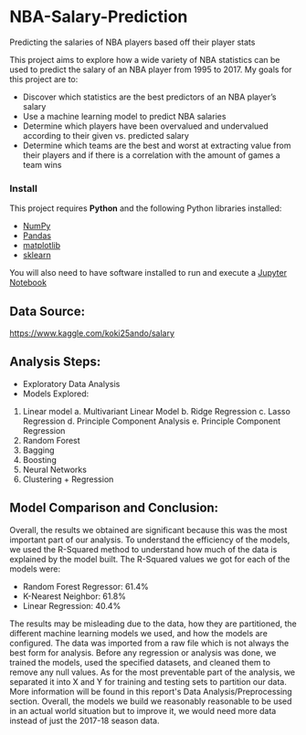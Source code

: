 # NBA-Salary-Prediction
Predicting the salaries of NBA players based off their player stats

This project aims to explore how a wide variety of NBA statistics can be used to predict the salary of an NBA player from 1995 to 2017. My goals for this project are to:
- Discover which statistics are the best predictors of an NBA player’s salary
- Use a machine learning model to predict NBA salaries
- Determine which players have been overvalued and undervalued according to their given vs. predicted salary
- Determine which teams are the best and worst at extracting value from their players and if there is a correlation with the amount of games a team wins

### Install

This project requires **Python** and the following Python libraries installed:

- [NumPy](http://www.numpy.org/)
- [Pandas](http://pandas.pydata.org/)
- [matplotlib](http://matplotlib.org/)
- [sklearn](https://scikit-learn.org)

You will also need to have software installed to run and execute a [Jupyter Notebook](http://ipython.org/notebook.html)

## Data Source:

https://www.kaggle.com/koki25ando/salary


## Analysis Steps:

- Exploratory Data Analysis
- Models Explored:
1. Linear model
    a. Multivariant Linear Model
    b. Ridge Regression
    c. Lasso Regression
    d. Principle Component Analysis
    e. Principle Component Regression
2. Random Forest
3. Bagging 
4. Boosting
5. Neural Networks
6. Clustering + Regression

## Model Comparison and Conclusion:

Overall, the results we obtained are significant because this was the most important part of our analysis. To understand the efficiency of the models, we used the R-Squared method to understand how much of the data is explained by the model built. The R-Squared values we got for each of the models were:

- Random Forest Regressor: 61.4%
- K-Nearest Neighbor: 61.8%
- Linear Regression: 40.4%

The results may be misleading due to the data, how they are partitioned, the different machine learning models we used, and how the models are configured. The data was imported from a raw file which is not always the best form for analysis. Before any regression or analysis was done, we trained the models, used the specified datasets, and cleaned them to remove any null values. As for the most preventable part of the analysis, we separated it into X and Y for training and testing sets to partition our data. More information will be found in this report's Data Analysis/Preprocessing section. Overall, the models we build we reasonably reasonable to be used in an actual world situation but to improve it, we would need more data instead of just the 2017-18 season data. 


